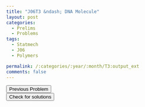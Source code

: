 ```yaml
---
title: "J06T3 &ndash; DNA Molecule"
layout: post
categories:
  - Prelims
  - Problems
tags:
  - Statmech
  - J06
  - Polymers

permalink: /:categories/:year/:month/T3:output_ext
comments: false
---
```

<object data="2006J3T.pdf" type="application/pdf" width="100%" height="500"></object>

<div class='navbar'>
	<div float='left'><button onclick="window.location='T2.html'" >Previous Problem</button></div>
	<div float='center'><button onclick="window.location='https://princetonprelim.com/prelim/16/'">Check for solutions</button></div>
	<div float='right'><button onclick="window.location='M1.html'" style='visibility: hidden;'> Next Problem</button></div>
</div>
